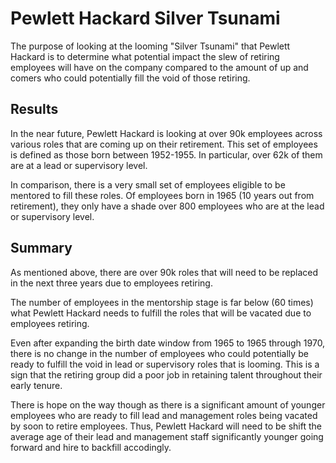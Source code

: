 # Pewlett Hackard Silver Tsunami

The purpose of looking at the looming "Silver Tsunami" that Pewlett Hackard is to determine what potential impact the slew of retiring employees will have on the company compared to the amount of up and comers who could potentially fill the void of those retiring.

## Results

In the near future, Pewlett Hackard is looking at over 90k employees across various roles that are coming up on their retirement.  This set of employees is defined as those born between 1952-1955.  In particular, over 62k of them are at a lead or supervisory level.

In comparison, there is a very small set of employees eligible to be mentored to fill these roles.  Of employees born in 1965 (10 years out from retirement), they only have a shade over 800 employees who are at the lead or supervisory level.

## Summary

As mentioned above, there are over 90k roles that will need to be replaced in the next three years due to employees retiring.

The number of employees in the mentorship stage is far below (60 times) what Pewlett Hackard needs to fulfill the roles that will be vacated due to employees retiring.

Even after expanding the birth date window from 1965 to 1965 through 1970, there is no change in the number of employees who could potentially be ready to fulfill the void in lead or supervisory roles that is looming.  This is a sign that the retiring group did a poor job in retaining talent throughout their early tenure.

There is hope on the way though as there is a significant amount of younger employees who are ready to fill lead and management roles being vacated by soon to retire employees.  Thus, Pewlett Hackard will need to be shift the average age of their lead and management staff significantly younger going forward and hire to backfill accodingly.